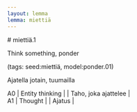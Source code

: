 ```yaml
---
layout: lemma
lemma: miettiä
---
```


<div class="sense">
# <span class="sensename">miettiä.1</span>

<span class="description">Think something, ponder</span>

(tags: seed:miettiä, model:ponder.01)

<span class="description">Ajatella jotain, tuumailla</span>



A0 | Entity thinking |   | Taho, joka ajattelee |  
A1 | Thought |   | Ajatus |  

</div>

